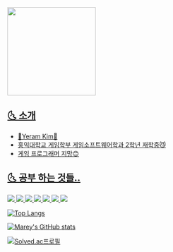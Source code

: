<a href="https://github.com/devxb/CommitCombo">
   <img src="http://commitcombo.com/get?user=Yeram522&theme=Cloud-mini" width = "200" height = "auto"/>   

  
## 🌜 소개
- 🌊Yeram Kim🌊 
- 홍익대학교 게임학부 게임소프트웨어학과 2학년 재학중😼
- 게임 프로그래머 지망😊  

<p>
  
## 🌜 공부 하는 것들..

<img src="https://img.shields.io/badge/C++-00599C?style=flat-square&logo=C%2B%2B&logoColor=white"/> <img src="https://img.shields.io/badge/C%23-239120?style=flat-square&logo=Csharp&logoColor=white"/> <img src="https://img.shields.io/badge/C-A8B9CC?style=flat-square&logo=C&logoColor=white"/>  <img src="https://img.shields.io/badge/Python-3776AB?style=flat-square&logo=Python&logoColor=white"/> <img src="https://img.shields.io/badge/Unity-000000?style=flat-square&logo=Unity&logoColor=white"/> <img src="https://img.shields.io/badge/SQLite-003B57?style=flat-square&logo=SQLite&logoColor=white"/> <img src="https://img.shields.io/badge/OpenGL-5586A4?style=flat-square&logo=OpenGL&logoColor=white"/> 

<p>

[![Top Langs](https://github-readme-stats.vercel.app/api/top-langs/?username=Yeram522&layout=compact)](https://github.com/anuraghazra/github-readme-stats)
   
[![Marey's GitHub stats](https://github-readme-stats.vercel.app/api?username=Yeram522&show_icons=true&theme=buefy)](https://github.com/anuraghazra/github-readme-stats) 


   
[![Solved.ac프로필](http://mazassumnida.wtf/api/v2/generate_badge?boj=yuu_ta)](https://solved.ac/yuu_ta)




